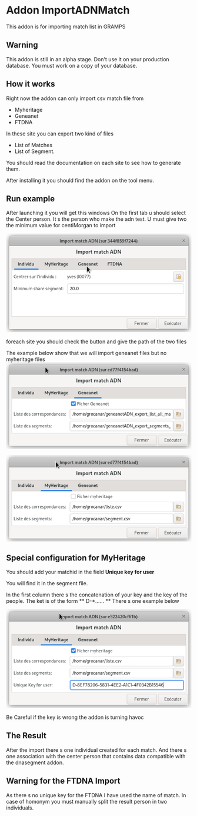 # Addon ImportADNMatch

This addon is for importing match list in GRAMPS 

## Warning

This addon is still in an alpha stage. Don't use it on your production database.
You must work on a copy of your database. 

## How it works

Right now the addon can only import csv match file from 

* Myheritage
* Geneanet
* FTDNA

In these site you can export two kind of files

* List of Matches
* List of Segment. 

You should read the documentation on each site to see how to generate them. 

After installing it you should find the addon on the tool menu.

## Run example

After launching it you will get this windows
On the first tab u should select the Center person. It s the person
who make the adn test.
U must give two the minimum value for centiMorgan to import

![Select center person](./indiv.png "Center person")

foreach site you should check the button and give the path of the two files

The example below show that we will import geneanet files but no myheritage files
![Geneanet](./geneanet.png "Geneanet")

![MyHeritage](./myheritage.png "MyHeritage")


## Special configuration for MyHeritage

You should add your matchid in the field **Unique key for user**

You will find it in the segment file. 

In the first column  there s the concatenation of your key and the key of the people. The ket is of the form ** D-\*...... ** 
There s one example below 

![MyHeritage key](./myheritage2.png "MyHeritage key")

Be Careful if the key is wrong the addon is turning havoc 
## The Result

After the import there s one individual created for each match.  And there s one association with the center person that contains data compatible with the dnasegment addon.

## Warning for the FTDNA Import

As there s no unique key for the FTDNA I have used the name of match. In case of homonym you must manually split the result person in two individuals.
